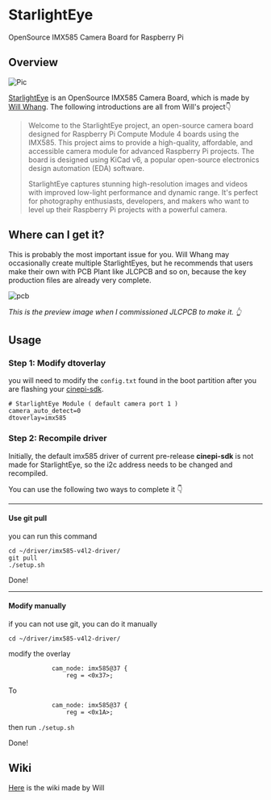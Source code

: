 # StarlightEye

OpenSource IMX585 Camera Board for Raspberry Pi

## Overview

![Pic](/imx585.jpg)

[StarlightEye](https://github.com/will127534/StarlightEye) is an OpenSource IMX585 Camera Board, which is made by [Will Whang](https://github.com/will127534). The following introductions are all from Will's project👇

> Welcome to the StarlightEye project, an open-source camera board designed for Raspberry Pi Compute Module 4 boards using the IMX585. This project aims to provide a high-quality, affordable, and accessible camera module for advanced Raspberry Pi projects. The board is designed using KiCad v6, a popular open-source electronics design automation (EDA) software.
> 
> StarlightEye captures stunning high-resolution images and videos with improved low-light performance and dynamic range. It's perfect for photography enthusiasts, developers, and makers who want to level up their Raspberry Pi projects with a powerful camera.

## Where can I get it?

This is probably the most important issue for you. Will Whang may occasionally create multiple StarlightEyes, but he recommends that users make their own with PCB Plant like JLCPCB and so on, because the key production files are already very complete. 

![pcb](/imx585_pcb.jpg)

*This is the preview image when I commissioned JLCPCB to make it. 👆*

## Usage

### Step 1: Modify dtoverlay
you will need to modify the `config.txt` found in the boot partition after you are flashing your [cinepi-sdk](/software.html#install-cine-fox).

```shell
# StarlightEye Module ( default camera port 1 )
camera_auto_detect=0
dtoverlay=imx585
```

### Step 2: Recompile driver
Initially, the default imx585 driver of current pre-release **cinepi-sdk** is not made for StarlightEye, so the i2c address needs to be changed and recompiled. 

You can use the following two ways to complete it 👇

----
#### Use git pull
you can run this command

```shell
cd ~/driver/imx585-v4l2-driver/
git pull
./setup.sh
```
Done!

----
#### Modify manually

if you can not use git, you can do it manually

```shell
cd ~/driver/imx585-v4l2-driver/
```
modify the overlay
```shell
            cam_node: imx585@37 {
                reg = <0x37>;
```
To
```shell
            cam_node: imx585@37 {
                reg = <0x1A>;
```
then run `./setup.sh`

Done!

## Wiki

[Here](https://github.com/will127534/StarlightEye/wiki) is the wiki made by Will
